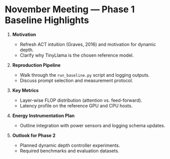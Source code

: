 # November Meeting — Phase 1 Baseline Highlights

1. **Motivation**
   - Refresh ACT intuition (Graves, 2016) and motivation for dynamic depth.
   - Clarify why TinyLlama is the chosen reference model.

2. **Reproduction Pipeline**
   - Walk through the `run_baseline.py` script and logging outputs.
   - Discuss prompt selection and measurement protocol.

3. **Key Metrics**
   - Layer-wise FLOP distribution (attention vs. feed-forward).
   - Latency profile on the reference GPU and CPU hosts.

4. **Energy Instrumentation Plan**
   - Outline integration with power sensors and logging schema updates.

5. **Outlook for Phase 2**
   - Planned dynamic depth controller experiments.
   - Required benchmarks and evaluation datasets.
